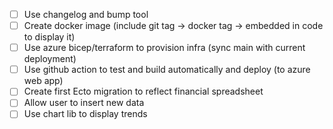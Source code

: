 - [ ] Use changelog and bump tool
- [ ] Create docker image (include git tag -> docker tag -> embedded in code to display it)
- [ ] Use azure bicep/terraform to provision infra (sync main with current deployment)
- [ ] Use github action to test and build automatically and deploy (to azure web app)
- [ ] Create first Ecto migration to reflect financial spreadsheet
- [ ] Allow user to insert new data
- [ ] Use chart lib to display trends